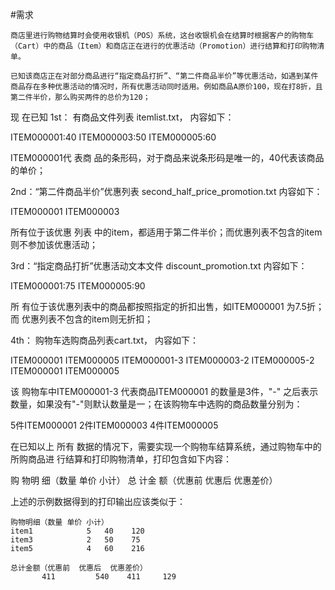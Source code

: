 #需求

```
商店里进行购物结算时会使用收银机（POS）系统，这台收银机会在结算时根据客户的购物车（Cart）中的商品（Item）和商店正在进行的优惠活动（Promotion）进行结算和打印购物清单。

已知该商店正在对部分商品进行“指定商品打折”、“第二件商品半价”等优惠活动，如遇到某件商品存在多种优惠活动的情况时，所有优惠活动同时适用。例如商品A原价100，现在打8折，且第二件半价，那么购买两件的总价为120；
```

现 在已知
1st： 有商品文件列表  itemlist.txt， 内容如下：

ITEM000001:40
ITEM000003:50
ITEM000005:60

ITEM000001代 表商 品的条形码，对于商品来说条形码是唯一的，40代表该商品的单价；

2nd：“第二件商品半价”优惠列表 second_half_price_promotion.txt 内容如下：

ITEM000001
ITEM000003

所有位于该优惠 列表 中的item，都适用于第二件半价；而优惠列表不包含的item则不参加该优惠活动；

3rd：“指定商品打折”优惠活动文本文件 discount_promotion.txt 内容如下：

ITEM000001:75
ITEM000005:90

所 有位于该优惠列表中的商品都按照指定的折扣出售，如ITEM000001 为7.5折；而 优惠列表不包含的item则无折扣；

4th： 购物车选购商品列表cart.txt， 内容如下：

ITEM000001
ITEM000005
ITEM000001-3
ITEM000003-2
ITEM000005-2
ITEM000001
ITEM000005

该 购物车中ITEM000001-3 代表商品ITEM000001 的数量是3件，"-" 之后表示数量，如果没有"-"则默认数量是一；在该购物车中选购的商品数量分别为：

5件ITEM000001
2件ITEM000003
4件ITEM000005

在已知以上 所有 数据的情况下，需要实现一个购物车结算系统，通过购物车中的所购商品进 行结算和打印购物清单，打印包含如下内容：

购 物明 细（数量  单价  小计）
总 计金 额（优惠前  优惠后  优惠差价）

上述的示例数据得到的打印输出应该类似于：

    购物明细（数量 单价 小计）
    item1            5   40    120
    item3            2   50    75
    item5            4   60    216

    总计金额（优惠前  优惠后  优惠差价）
           411         540    411     129
